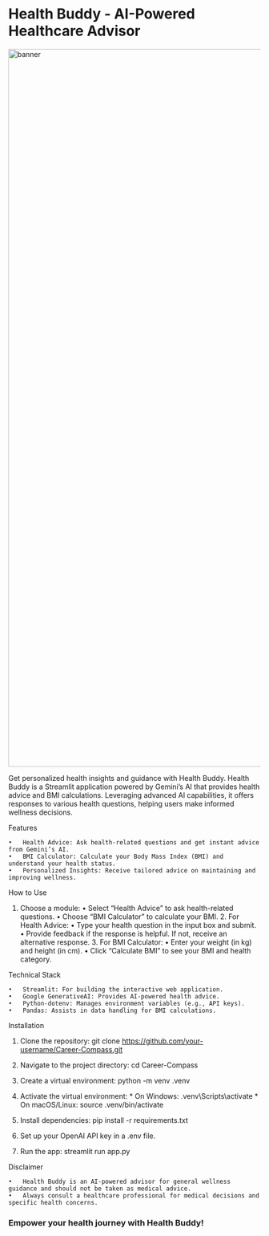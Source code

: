 # Health Buddy - AI-Powered Healthcare Advisor
<img width="1431" alt="banner" src="https://github.com/user-attachments/assets/f47fc3a8-0d76-4c2e-88b5-4ada871ff1b1">

Get personalized health insights and guidance with Health Buddy.
Health Buddy is a Streamlit application powered by Gemini’s AI that provides health advice and BMI calculations. Leveraging advanced AI capabilities, it offers responses to various health questions, helping users make informed wellness decisions.

Features

	•	Health Advice: Ask health-related questions and get instant advice from Gemini’s AI.
	•	BMI Calculator: Calculate your Body Mass Index (BMI) and understand your health status.
	•	Personalized Insights: Receive tailored advice on maintaining and improving wellness.

How to Use

  1.	Choose a module:
	  •	Select “Health Advice” to ask health-related questions.
	  •	Choose “BMI Calculator” to calculate your BMI.
	2.	For Health Advice:
	  •	Type your health question in the input box and submit.
	  •	Provide feedback if the response is helpful. If not, receive an alternative response.
	3.	For BMI Calculator:
    •	Enter your weight (in kg) and height (in cm).
	  •	Click “Calculate BMI” to see your BMI and health category.

Technical Stack

	•	Streamlit: For building the interactive web application.
	•	Google GenerativeAI: Provides AI-powered health advice.
	•	Python-dotenv: Manages environment variables (e.g., API keys).
	•	Pandas: Assists in data handling for BMI calculations.

Installation

  1. Clone the repository: git clone https://github.com/your-username/Career-Compass.git

  2. Navigate to the project directory: cd Career-Compass

  3. Create a virtual environment: python -m venv .venv

  4. Activate the virtual environment:
    * On Windows: .venv\Scripts\activate
    * On macOS/Linux:   source .venv/bin/activate
  5. Install dependencies: pip install -r requirements.txt  

  6. Set up your OpenAI API key in a .env file.

  7. Run the app: streamlit run app.py

Disclaimer

	•	Health Buddy is an AI-powered advisor for general wellness guidance and should not be taken as medical advice.
	•	Always consult a healthcare professional for medical decisions and specific health concerns.

### Empower your health journey with Health Buddy!
     
